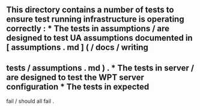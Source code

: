 This
directory
contains
a
number
of
tests
to
ensure
test
running
infrastructure
is
operating
correctly
:
*
The
tests
in
assumptions
/
are
designed
to
test
UA
assumptions
documented
in
[
assumptions
.
md
]
(
/
docs
/
writing
-
tests
/
assumptions
.
md
)
.
*
The
tests
in
server
/
are
designed
to
test
the
WPT
server
configuration
*
The
tests
in
expected
-
fail
/
should
all
fail
.
